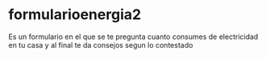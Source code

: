# formularioenergia2
Es un formulario en el que se te pregunta cuanto consumes de electricidad en tu casa y al final te da consejos segun lo contestado
